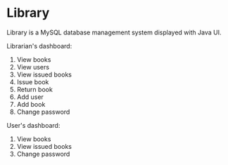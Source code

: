 # Library

Library is a MySQL database management system displayed with Java UI.

Librarian's dashboard: 
1. View books
2. View users
3. View issued books
4. Issue book
5. Return book
6. Add user
7. Add book
8. Change password

User's dashboard: 
1. View books
2. View issued books
3. Change password

